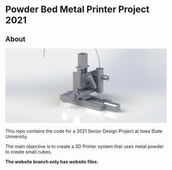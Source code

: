 <!-- Project Logo -->
# Powder Bed Metal Printer Project 2021
<!-- Table of contents -->

## About
![Printer Internals Image](./docs/images/XYZRender.JPG)

This repo contains the code for a 2021 Senior Design Project at Iowa State University.

The main objective is to create a 3D Printer system that uses metal powder to create small cubes.

**The website branch only has website files.**
